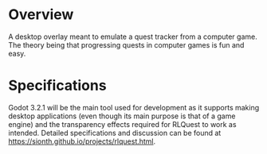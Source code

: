 # Overview
A desktop overlay meant to emulate a quest tracker from a computer game.
The theory being that progressing quests in computer games is fun and easy.

# Specifications
Godot 3.2.1 will be the main tool used for development as it supports making desktop applications (even though its main purpose is that of a game engine) and the transparency effects required for RLQuest to work as intended.
Detailed specifications and discussion can be found at https://sionth.github.io/projects/rlquest.html.
